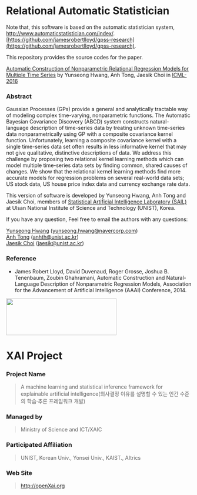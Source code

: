 Relational Automatic Statistician
=====================

Note that, this software is based on the automatic statistician system, http://www.automaticstatistician.com/index/.
[https://github.com/jamesrobertlloyd/gpss-research](https://github.com/jamesrobertlloyd/gpss-research).

This repository provides the source codes for the paper.

[Automatic Construction of Nonparametric Relational Regression Models for
Multiple Time Series](http://jmlr.org/proceedings/papers/v48/hwangb16.pdf) 
by Yunseong Hwang, Anh Tong, Jaesik Choi
in [ICML-2016](http://icml.cc/2016/)

### Abstract

Gaussian Processes (GPs) provide a general and analytically tractable way of modeling complex time-varying, nonparametric functions. The Automatic Bayesian Covariance Discovery (ABCD) system constructs natural-language description of time-series data by treating unknown time-series data nonparametrically using GP with a composite covariance kernel function. Unfortunately, learning a composite covariance kernel with a single time-series data set often results in less informative kernel that may not give qualitative, distinctive descriptions of data. We address this challenge by proposing two relational kernel learning methods which can model multiple time-series data sets by finding common, shared causes of changes. We show that the relational kernel learning methods find more accurate models for regression problems on several real-world data sets; US stock data, US house price index data and currency exchange rate data.

This version of software is developed by Yunseong Hwang, Anh Tong and Jaesik Choi, members of [Statistical Artificial Intelligence Laboratory (SAIL)](http://sail.unist.ac.kr) at Ulsan National Institute of Science and Technology (UNIST), Korea. 

If you have any question, Feel free to email the authors with any questions:  

[Yunseong Hwang]() (yunseong.hwang@navercorp.com)  
[Anh Tong]() (anhth@unist.ac.kr)  
[Jaesik Choi]() (jaesik@unist.ac.kr)  

### Reference
- James Robert Lloyd, David Duvenaud, Roger Grosse, Joshua B. Tenenbaum, Zoubin Ghahramani, Automatic Construction and Natural-Language Description of Nonparametric Regression Models, Association for the Advancement of Artificial Intelligence (AAAI) Conference, 2014.

<img src="http://xai.unist.ac.kr/static/img/logos/XAIC_logo.png" width="300" height="100">

# XAI Project 

### **Project Name** 
> A machine learning and statistical inference framework for explainable artificial intelligence(의사결정 이유를 설명할 수 있는 인간 수준의 학습·추론 프레임워크 개발)
### **Managed by** 
> Ministry of Science and ICT/XAIC
### **Participated Affiliation** 
> UNIST, Korean Univ., Yonsei Univ., KAIST., AItrics
### **Web Site** 
> <http://openXai.org>
